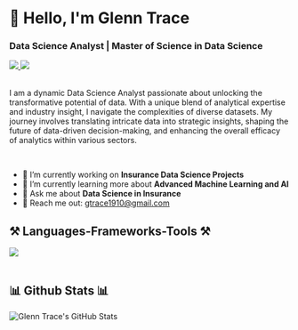 # 👋 Hello, I'm Glenn Trace

### Data Science Analyst | Master of Science in Data Science

<div align="left"> 
  <a href="mailto:gtrace1910@gmail.com" target="_blank">
    <img src="https://img.shields.io/badge/Gmail-D14836?style=for-the-badge&logo=gmail&logoColor=white" target="_blank" />
  </a> 
  <a href="https://www.linkedin.com/in/glenn-trace/" target="_blank">
    <img src="https://img.shields.io/badge/LinkedIn-0077B5?style=for-the-badge&logo=linkedin&logoColor=white" target="_blank" />
  </a>
</div>

<br>

I am a dynamic Data Science Analyst passionate about unlocking the transformative potential of data. With a unique blend of analytical expertise and industry insight, I navigate the complexities of diverse datasets. My journey involves translating intricate data into strategic insights, shaping the future of data-driven decision-making, and enhancing the overall efficacy of analytics within various sectors.

<br>

<div align="left">
 
- 🔭 I’m currently working on **Insurance Data Science Projects**
- 🌱 I’m currently learning more about **Advanced Machine Learning and AI**
- 💬 Ask me about **Data Science in Insurance**
- 📧 Reach me out: gtrace1910@gmail.com

</div>

## ⚒️ Languages-Frameworks-Tools ⚒️

<div align="left">
    <img src="https://skillicons.dev/icons?i=python,r,mysql,github,tensorflow" /><br>
</div>

<br/>
 

## 📊 Github Stats 📊

![Glenn Trace's GitHub Stats](https://github-readme-stats.vercel.app/api?username=GTrace2&show_icons=true&theme=radical)
